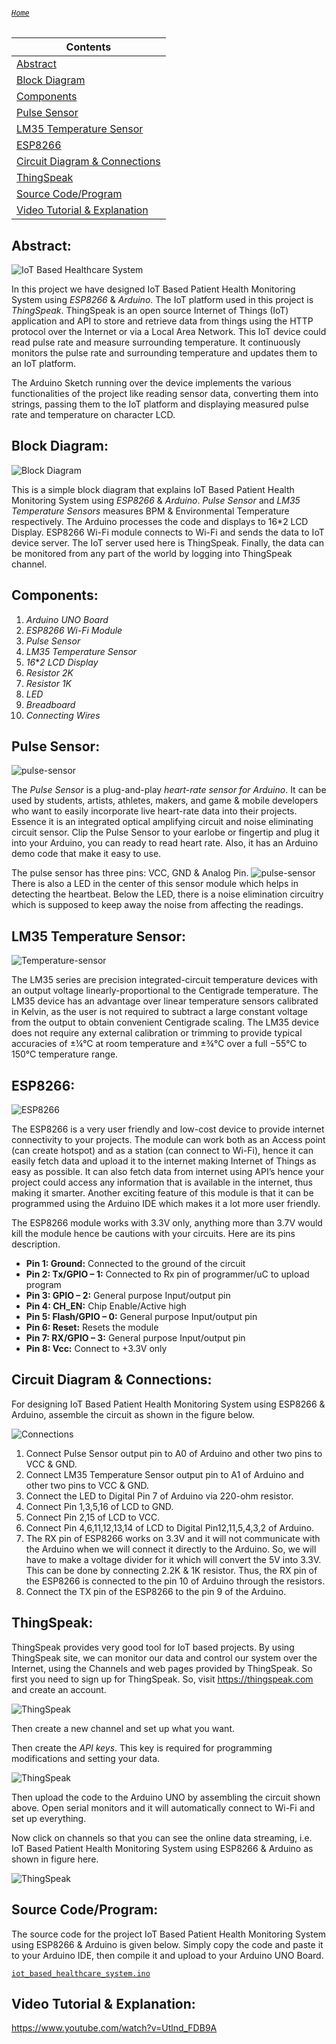 ###### [`Home`](https://mohanadsinan.github.io/IoT-Based-Healthcare-System/)


| Contents |
| --- |
| [Abstract](#abstract) |
| [Block Diagram](#block-diagram) |
| [Components](#components) |
| [Pulse Sensor](#pulse-sensor) |
| [LM35 Temperature Sensor](#lm35-temperature-sensor) |
| [ESP8266](#esp8266) |
| [Circuit Diagram & Connections](#circuit-diagram--connections) |
| [ThingSpeak](#thingspeak) |
| [Source Code/Program](#source-codeprogram) |
| [Video Tutorial & Explanation](#video-tutorial--explanation) |


## Abstract:

![IoT Based Healthcare System](https://i.imgur.com/0HTZxRd.jpg)

In this project we have designed IoT Based Patient Health Monitoring System using *ESP8266* &amp; *Arduino*.
The IoT platform used in this project is *ThingSpeak*.
ThingSpeak is an open source Internet of Things (IoT) application and API to store and retrieve data from things 
using the HTTP protocol over the Internet or via a Local Area Network.
This IoT device could read pulse rate and measure surrounding temperature.
It continuously monitors the pulse rate and surrounding temperature and updates them to an IoT platform.

The Arduino Sketch running over the device implements the various functionalities of the project like reading sensor data,
converting them into strings, passing them to the IoT platform and displaying measured pulse rate and temperature on character LCD.

## Block Diagram:

![Block Diagram](https://i.imgur.com/7HIYp80.jpg)

This is a simple block diagram that explains IoT Based Patient Health Monitoring System using *ESP8266* & *Arduino*.
*Pulse Sensor* and *LM35 Temperature Sensors* measures BPM & Environmental Temperature respectively.
The Arduino processes the code and displays to 16*2 LCD Display.
ESP8266 Wi-Fi module connects to Wi-Fi and sends the data to IoT device server. The IoT server used here is ThingSpeak.
Finally, the data can be monitored from any part of the world by logging into ThingSpeak channel.

## Components:
1. *Arduino UNO Board*
2. *ESP8266 Wi-Fi Module*
3. *Pulse Sensor*
4. *LM35 Temperature Sensor*
5. *16***2 LCD Display*
6. *Resistor 2K*
7. *Resistor 1K*
8. *LED*
9. *Breadboard*
10. *Connecting Wires*

## Pulse Sensor:

![pulse-sensor](https://i.imgur.com/nzjsUrZ.png)

The *Pulse Sensor* is a plug-and-play *heart-rate sensor for Arduino*.
It can be used by students, artists, athletes, makers,
and game & mobile developers who want to easily incorporate live heart-rate data into their projects.
Essence it is an integrated optical amplifying circuit and noise eliminating circuit sensor.
Clip the Pulse Sensor to your earlobe or fingertip and plug it into your Arduino, you can ready to read heart rate.
Also, it has an Arduino demo code that make it easy to use.

The pulse sensor has three pins: VCC, GND & Analog Pin.
![pulse-sensor](https://i.imgur.com/tzXCQah.png)
There is also a LED in the center of this sensor module which helps in detecting the heartbeat.
Below the LED, there is a noise elimination circuitry which is supposed to keep away the noise from affecting the readings.

## LM35 Temperature Sensor:

![Temperature-sensor](https://i.imgur.com/4Ml4XvM.jpg)

The LM35 series are precision integrated-circuit temperature devices with an output voltage linearly-proportional to the Centigrade 
temperature. 
The LM35 device has an advantage over linear temperature sensors calibrated in Kelvin, 
as the user is not required to subtract a large constant voltage from the output to obtain convenient Centigrade scaling. 
The LM35 device does not require any external calibration or trimming to provide typical accuracies of ±¼°C at room temperature 
and ±¾°C over a full −55°C to 150°C temperature range.

## ESP8266:

![ESP8266](https://i.imgur.com/OYU41gv.png)

The ESP8266 is a very user friendly and low-cost device to provide internet connectivity to your projects. 
The module can work both as an Access point (can create hotspot) and as a station (can connect to Wi-Fi), 
hence it can easily fetch data and upload it to the internet making Internet of Things as easy as possible. 
It can also fetch data from internet using API’s hence your project could access any information that is available in the internet, 
thus making it smarter. 
Another exciting feature of this module is that it can be programmed using the Arduino IDE which makes it a lot more user friendly.

The ESP8266 module works with 3.3V only, anything more than 3.7V would kill the module hence be cautions with your circuits. 
Here are its pins description.

- **Pin 1: Ground:** Connected to the ground of the circuit
- **Pin 2: Tx/GPIO – 1:** Connected to Rx pin of programmer/uC to upload program
- **Pin 3: GPIO – 2:** General purpose Input/output pin
- **Pin 4: CH_EN:** Chip Enable/Active high
- **Pin 5: Flash/GPIO – 0:** General purpose Input/output pin
- **Pin 6: Reset:** Resets the module
- **Pin 7: RX/GPIO – 3:** General purpose Input/output pin
- **Pin 8: Vcc:** Connect to +3.3V only

## Circuit Diagram & Connections:
For designing IoT Based Patient Health Monitoring System using ESP8266 & Arduino, assemble the circuit as shown in the figure below.

![Connections](https://i.imgur.com/FUAW5eu.jpg)

1. Connect Pulse Sensor output pin to A0 of Arduino and other two pins to VCC & GND.
2. Connect LM35 Temperature Sensor output pin to A1 of Arduino and other two pins to VCC & GND.
3. Connect the LED to Digital Pin 7 of Arduino via 220-ohm resistor.
4. Connect Pin 1,3,5,16 of LCD to GND.
5. Connect Pin 2,15 of LCD to VCC.
6. Connect Pin 4,6,11,12,13,14 of LCD to Digital Pin12,11,5,4,3,2 of Arduino.
7. The RX pin of ESP8266 works on 3.3V and it will not communicate with the Arduino when we will connect it directly to the Arduino. So, 
we will have to make a voltage divider for it which will convert the 5V into 3.3V. 
This can be done by connecting 2.2K & 1K resistor. 
Thus, the RX pin of the ESP8266 is connected to the pin 10 of Arduino through the resistors.
8. Connect the TX pin of the ESP8266 to the pin 9 of the Arduino.

## ThingSpeak:

ThingSpeak provides very good tool for IoT based projects. 
By using ThingSpeak site, we can monitor our data and control our system over the Internet, 
using the Channels and web pages provided by ThingSpeak. So first you need to sign up for ThingSpeak. 
So, visit https://thingspeak.com and create an account.

![ThingSpeak](https://i.imgur.com/MjsGQnk.jpg)

Then create a new channel and set up what you want.

Then create the *API keys*. This key is required for programming modifications and setting your data.

![ThingSpeak](https://i.imgur.com/glYoIaV.jpg)

Then upload the code to the Arduino UNO by assembling the circuit shown above. 
Open serial monitors and it will automatically connect to Wi-Fi and set up everything.

Now click on channels so that you can see the online data streaming, i.e. 
IoT Based Patient Health Monitoring System using ESP8266 & Arduino as shown in figure here.

![ThingSpeak](https://i.imgur.com/TEUvdau.png)

## Source Code/Program:

The source code for the project IoT Based Patient Health Monitoring System using ESP8266 & Arduino is given below. 
Simply copy the code and paste it to your Arduino IDE, then compile it and upload to your Arduino UNO Board.

[`iot_based_healthcare_system.ino`](iot_based_healthcare_system.ino)

## Video Tutorial & Explanation:

https://www.youtube.com/watch?v=Utlnd_FDB9A
